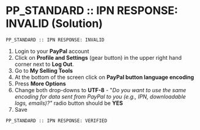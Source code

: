 # PP_STANDARD :: IPN RESPONSE: INVALID (Solution)

`PP_STANDARD :: IPN RESPONSE: INVALID`

1. Login to your **PayPal** account
2. Click on **Profile and Settings** (gear button) in the upper right hand corner next to **Log Out**.
3. Go to **My Selling Tools**
4. At the bottom of the screen click on **PayPal button language encoding**
5. Press **More Options**
6. Change both drop-downs to **UTF-8** - "_Do you want to use the same encoding for data sent from PayPal to you (e.g., IPN, downloadable logs, emails)?"_ radio button should be **YES**
7. Save

`PP_STANDARD :: IPN RESPONSE: VERIFIED`
